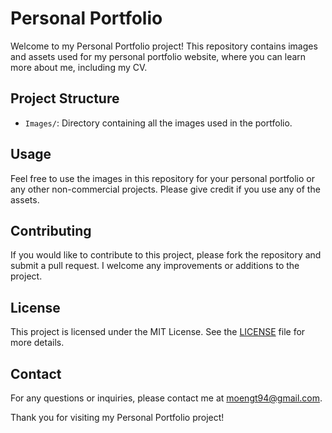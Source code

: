 # Personal Portfolio

Welcome to my Personal Portfolio project! This repository contains images and assets used for my personal portfolio website, where you can learn more about me, including my CV.

## Project Structure

- `Images/`: Directory containing all the images used in the portfolio.

## Usage

Feel free to use the images in this repository for your personal portfolio or any other non-commercial projects. Please give credit if you use any of the assets.

## Contributing

If you would like to contribute to this project, please fork the repository and submit a pull request. I welcome any improvements or additions to the project.

## License

This project is licensed under the MIT License. See the [LICENSE](LICENSE) file for more details.

## Contact

For any questions or inquiries, please contact me at moengt94@gmail.com.

Thank you for visiting my Personal Portfolio project!
